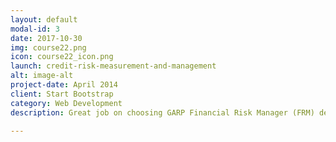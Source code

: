 ```yaml
---
layout: default
modal-id: 3
date: 2017-10-30
img: course22.png
icon: course22_icon.png
launch: credit-risk-measurement-and-management
alt: image-alt
project-date: April 2014
client: Start Bootstrap
category: Web Development
description: Great job on choosing GARP Financial Risk Manager (FRM) designation as you advance your career. In FRM Level I, we will be learning Foundations of Risk Management, Quantitative Analysis, Financial Markets and Products, and Valuation and Risk Models. Excited? Let's get started!

---
```

